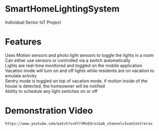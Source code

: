 # SmartHomeLightingSystem  
Individual Senior IoT Project  


# Features
Uses Motion sensors and photo light sensors to toggle the lights in a room  
Can either use sensors or controlled via a switch automatically  
Lights are real-time monitored and toggled on the mobile application  
Vacation mode will turn on and off lights while residents are on vacation to emulate activity  
Sentry mode is toggled on top of vacation mode, if motion inside of the house is detected, the homeowner will be notified  
Ability to schedule any light switches on or off

# Demonstration Video  
    https://www.youtube.com/watch?v=hTrVMsEUrxc&ab_channel=IvanContreras
